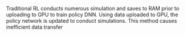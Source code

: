 Traditional RL conducts numerous simulation and saves to RAM prior to uploading to GPU to train policy DNN. Using data uploaded to GPU, the policy network is updated to conduct simulations. This method causes inefficient data transfer